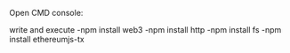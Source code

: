 Open CMD console:

write and execute
   -npm install web3
   -npm install http
   -npm install fs
   -npm install ethereumjs-tx
